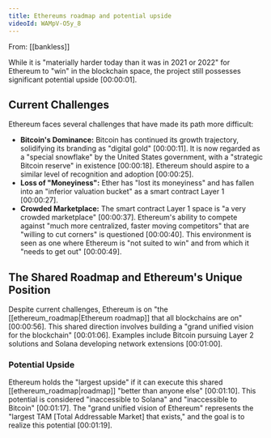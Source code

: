 ```yaml
---
title: Ethereums roadmap and potential upside
videoId: WAMpV-O5y_8
---
```


From: [[bankless]] <br/> 

While it is "materially harder today than it was in 2021 or 2022" for Ethereum to "win" in the blockchain space, the project still possesses significant potential upside <a class="yt-timestamp" data-t="00:00:01">[00:00:01]</a>.

## Current Challenges

Ethereum faces several challenges that have made its path more difficult:
*   **Bitcoin's Dominance:** Bitcoin has continued its growth trajectory, solidifying its branding as "digital gold" <a class="yt-timestamp" data-t="00:00:11">[00:00:11]</a>. It is now regarded as a "special snowflake" by the United States government, with a "strategic Bitcoin reserve" in existence <a class="yt-timestamp" data-t="00:00:18">[00:00:18]</a>. Ethereum should aspire to a similar level of recognition and adoption <a class="yt-timestamp" data-t="00:00:25">[00:00:25]</a>.
*   **Loss of "Moneyiness":** Ether has "lost its moneyiness" and has fallen into an "inferior valuation bucket" as a smart contract Layer 1 <a class="yt-timestamp" data-t="00:00:27">[00:00:27]</a>.
*   **Crowded Marketplace:** The smart contract Layer 1 space is "a very crowded marketplace" <a class="yt-timestamp" data-t="00:00:37">[00:00:37]</a>. Ethereum's ability to compete against "much more centralized, faster moving competitors" that are "willing to cut corners" is questioned <a class="yt-timestamp" data-t="00:00:40">[00:00:40]</a>. This environment is seen as one where Ethereum is "not suited to win" and from which it "needs to get out" <a class="yt-timestamp" data-t="00:00:49">[00:00:49]</a>.

## The Shared Roadmap and Ethereum's Unique Position

Despite current challenges, Ethereum is on "the [[ethereum_roadmap|Ethereum roadmap]] that all blockchains are on" <a class="yt-timestamp" data-t="00:00:56">[00:00:56]</a>. This shared direction involves building a "grand unified vision for the blockchain" <a class="yt-timestamp" data-t="00:01:06">[00:01:06]</a>. Examples include Bitcoin pursuing Layer 2 solutions and Solana developing network extensions <a class="yt-timestamp" data-t="00:01:00">[00:01:00]</a>.

### Potential Upside

Ethereum holds the "largest upside" if it can execute this shared [[ethereum_roadmap|roadmap]] "better than anyone else" <a class="yt-timestamp" data-t="00:01:10">[00:01:10]</a>. This potential is considered "inaccessible to Solana" and "inaccessible to Bitcoin" <a class="yt-timestamp" data-t="00:01:17">[00:01:17]</a>. The "grand unified vision of Ethereum" represents the "largest TAM [Total Addressable Market] that exists," and the goal is to realize this potential <a class="yt-timestamp" data-t="00:01:19">[00:01:19]</a>.